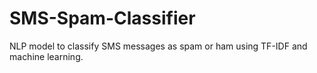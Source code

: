 # SMS-Spam-Classifier
NLP model to classify SMS messages as spam or ham using TF-IDF and machine learning.
